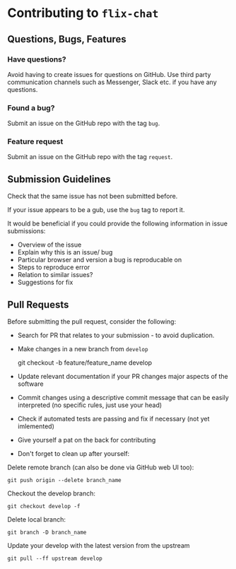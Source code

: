 # Contributing to `flix-chat`

## Questions, Bugs, Features

### Have questions?

Avoid having to create issues for questions on GitHub. Use third party communication channels such as Messenger, Slack etc. if you have any questions.

### Found a bug?

Submit an issue on the GitHub repo with the tag `bug`.

### Feature request

Submit an issue on the GitHub repo with the tag `request`. 

## Submission Guidelines

Check that the same issue has not been submitted before.

If your issue appears to be a gub, use the `bug` tag to report it. 

It would be beneficial if you could provide the following information in issue submissions:

- Overview of the issue
- Explain why this is an issue/ bug 
- Particular browser and version a bug is reproducable on
- Steps to reproduce error
- Relation to similar issues?
- Suggestions for fix

## Pull Requests

Before submitting the pull request, consider the following: 

- Search for PR that relates to your submission - to avoid duplication.
- Make changes in a new branch from `develop` 

    git checkout -b feature/feature_name develop 

- Update relevant documentation if your PR changes major aspects of the software
- Commit changes using a descriptive commit message that can be easily interpreted (no specific rules, just use your head)
- Check if automated tests are passing and fix if necessary (not yet imlemented)
- Give yourself a pat on the back for contributing
- Don't forget to clean up after yourself:

Delete remote branch (can also be done via GitHub web UI too):

    git push origin --delete branch_name

Checkout the develop branch:

    git checkout develop -f

Delete local branch:

    git branch -D branch_name

Update your develop with the latest version from the upstream

    git pull --ff upstream develop

